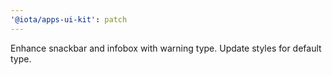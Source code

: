 ```yaml
---
'@iota/apps-ui-kit': patch
---
```


Enhance snackbar and infobox with warning type. Update styles for default type.
